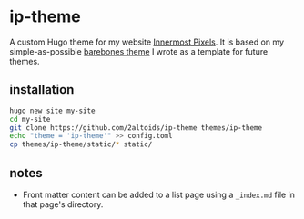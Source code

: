 # ip-theme
A custom Hugo theme for my website [Innermost Pixels](https://innermostpixels.com). It is based on my simple-as-possible [barebones theme](https://github.com/2altoids/hugo-barebones-theme) I wrote as a template for future themes.

## installation
```sh
hugo new site my-site
cd my-site
git clone https://github.com/2altoids/ip-theme themes/ip-theme
echo "theme = 'ip-theme'" >> config.toml
cp themes/ip-theme/static/* static/
```

## notes
- Front matter content can be added to a list page using a `_index.md` file in that page's directory.
